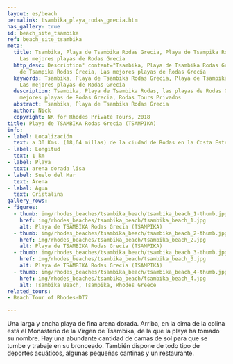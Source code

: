 ```yaml
---
layout: es/beach
permalink: tsambika_playa_rodas_grecia.htm
has_gallery: true
id: beach_site_tsambika
ref: beach_site_tsambika
meta:
  title: Tsambika, Playa de Tsambika Rodas Grecia, Playa de Tsampika Rodas Grecia,
    Las mejores playas de Rodas Grecia
  http_desc: Description" content="Tsambika, Playa de Tsambika Rodas Grecia, Playa
    de Tsampika Rodas Grecia, Las mejores playas de Rodas Grecia
  keywords: Tsambika, Playa de Tsambika Rodas Grecia, Playa de Tsampika Rodas Grecia,
    Las mejores playas de Rodas Grecia
  description: Tsambika, Playa de Tsambika Rodas, las playas de Rodas Grecia, las
    mejores playas de Rodas Grecia, Rodas Tours Privados
  abstract: Tsambika, Playa de Tsambika Rodas Grecia
  author: Nick
  copyright: NK for Rhodes Private Tours, 2018
title: Playa de TSAMBIKA Rodas Grecia (TSAMPIKA)
info:
- label: Localización
  text: a 30 Kms. (18,64 millas) de la ciudad de Rodas en la Costa Este
- label: Longitud
  text: 1 km
- label: Playa
  text: arena dorada lisa
- label: Suelo del Mar
  text: Arena
- label: Agua
  text: Cristalina
gallery_rows:
- figures:
  - thumb: img/rhodes_beaches/tsambika_beach/tsambika_beach_1-thumb.jpg
    href: img/rhodes_beaches/tsambika_beach/tsambika_beach_1.jpg
    alt: Playa de TSAMBIKA Rodas Grecia (TSAMPIKA)
  - thumb: img/rhodes_beaches/tsambika_beach/tsambika_beach_2-thumb.jpg
    href: img/rhodes_beaches/tsambika_beach/tsambika_beach_2.jpg
    alt: Playa de TSAMBIKA Rodas Grecia (TSAMPIKA)
  - thumb: img/rhodes_beaches/tsambika_beach/tsambika_beach_3-thumb.jpg
    href: img/rhodes_beaches/tsambika_beach/tsambika_beach_3.jpg
    alt: Playa de TSAMBIKA Rodas Grecia (TSAMPIKA)
  - thumb: img/rhodes_beaches/tsambika_beach/tsambika_beach_4-thumb.jpg
    href: img/rhodes_beaches/tsambika_beach/tsambika_beach_4.jpg
    alt: Tsambika Beach, Tsampika, Rhodes Greece
related_tours:
- Beach Tour of Rhodes-DT7

---
```

Una larga y ancha playa de fina arena dorada. Arriba, en la cima de la colina está el Monasterio de la Virgen de Tsambika, de la que la playa ha tomado su nombre. Hay una abundante cantidad de camas de sol para que se tumbe y trabaje en su bronceado. También dispone de todo tipo de deportes acuáticos, algunas pequeñas cantinas y un restaurante.